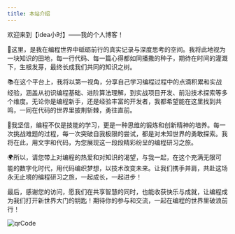 ```yaml
---
title: 本站介绍
---
```



欢迎来到【idea小时】——我的个人博客！

🌟这里，是我在编程世界中砥砺前行的真实记录与深度思考的空间。我将此地视为一块知识的田地，每一行代码、每一篇心得都如同播撒的种子，期待在时间的灌溉下，生根发芽，最终长成我们共同的知识之树。

📚在这个平台上，我将以第一视角，分享自己学习编程过程中的点滴积累和实战经验，涵盖从初识编程基础、进阶算法理解，到实战项目开发、前沿技术探索等多个维度。无论你是编程新手，还是经验丰富的开发者，我都希望能在这里找到共鸣，一同在代码的世界里披荆斩棘，勇往直前。

💪我坚信，编程不仅是技能的学习，更是一种思维的锻炼和创新精神的培养。每一次挑战难题的过程，每一次突破自我极限的尝试，都是对未知世界的勇敢探索。我将在此，用文字和代码，为您展现这一段段精彩纷呈的编程研习之旅。

🌍所以，请您带上对编程的热爱和对知识的渴望，与我一起，在这个充满无限可能的数字化时代，用代码编织梦想，以技术改变未来。让我们携手并肩，共赴这场永无止境的编程研习之旅，一起成长，一起进步！

最后，感谢您的访问，愿我们在共享智慧的同时，也能收获快乐与成就，让编程成为我们打开新世界大门的钥匙！期待你的参与和交流，一起在编程的世界里破浪前行！

![qrCode](https://cdn.jsdelivr.net/gh/CoderSJX/nullpointer-images/images/qrcode.png)






